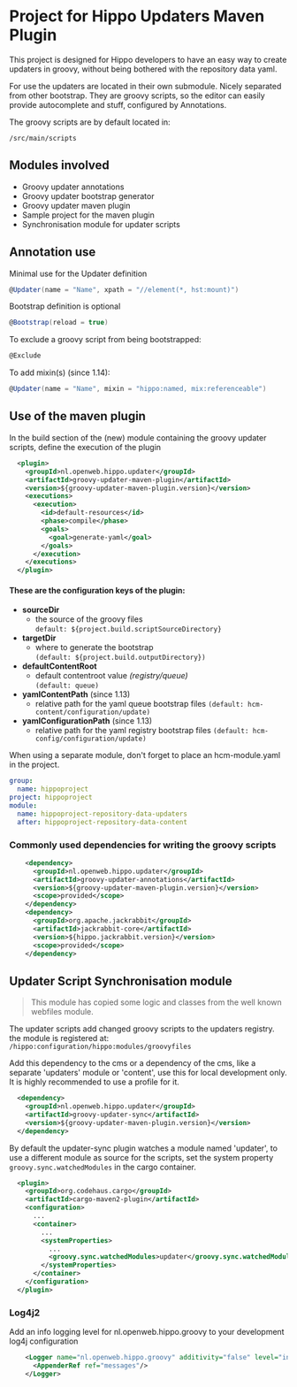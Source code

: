 # Project for Hippo Updaters Maven Plugin
This project is designed for Hippo developers to have an easy way to create updaters in groovy, without being bothered with the repository data yaml.

For use the updaters are located in their own submodule. Nicely separated from other bootstrap.
They are groovy scripts, so the editor can easily provide autocomplete and stuff, configured by Annotations.

The groovy scripts are by default located in:
```
/src/main/scripts
```
## Modules involved
* Groovy updater annotations
* Groovy updater bootstrap generator
* Groovy updater maven plugin
* Sample project for the maven plugin
* Synchronisation module for updater scripts

## Annotation use
Minimal use for the Updater definition
```groovy
@Updater(name = "Name", xpath = "//element(*, hst:mount)")
```
Bootstrap definition is optional 
```groovy
@Bootstrap(reload = true)
```
To exclude a groovy script from being bootstrapped:
```groovy
@Exclude 
```
To add mixin(s) (since 1.14):
```groovy
@Updater(name = "Name", mixin = "hippo:named, mix:referenceable")
```
## Use of the maven plugin
In the build section of the (new) module containing the groovy updater scripts, define the execution of the plugin  
```xml
  <plugin>
    <groupId>nl.openweb.hippo.updater</groupId>
    <artifactId>groovy-updater-maven-plugin</artifactId>
    <version>${groovy-updater-maven-plugin.version}</version>
    <executions>
      <execution>
        <id>default-resources</id>
        <phase>compile</phase>
        <goals>
          <goal>generate-yaml</goal>
        </goals>
      </execution>
    </executions>
  </plugin>
```

#### These are the configuration keys of the plugin:
* **sourceDir** 
  *  the source of the groovy files  
    ```default: ${project.build.scriptSourceDirectory}```
* **targetDir** 
  *  where to generate the bootstrap  
     ```(default: ${project.build.outputDirectory})```
* **defaultContentRoot**
  *  default contentroot value _(registry/queue)_   
     ```(default: queue)```
* **yamlContentPath** (since 1.13)
  *  relative path for the yaml queue bootstrap files
     ```(default: hcm-content/configuration/update)```
* **yamlConfigurationPath** (since 1.13)
  *  relative path for the yaml registry bootstrap files
     ```(default: hcm-config/configuration/update)```


When using a separate module, don't forget to place an hcm-module.yaml in the project.
```yaml
group:
  name: hippoproject
project: hippoproject
module: 
  name: hippoproject-repository-data-updaters
  after: hippoproject-repository-data-content
```
### Commonly used dependencies for writing the groovy scripts
```xml
    <dependency>
      <groupId>nl.openweb.hippo.updater</groupId>
      <artifactId>groovy-updater-annotations</artifactId>
      <version>${groovy-updater-maven-plugin.version}</version>
      <scope>provided</scope>
    </dependency>
    <dependency>
      <groupId>org.apache.jackrabbit</groupId>
      <artifactId>jackrabbit-core</artifactId>
      <version>${hippo.jackrabbit.version}</version>
      <scope>provided</scope>
    </dependency>
```
## Updater Script Synchronisation module
> This module has copied some logic and classes from the well known webfiles module.
 
The updater scripts add changed groovy scripts to the updaters registry.
the module is registered at:
  `/hippo:configuration/hippo:modules/groovyfiles`

Add this dependency to the cms or a dependency of the cms, like a separate 'updaters' module or 'content', use this for local development only.  
It is highly recommended to use a profile for it.
```xml
  <dependency>
    <groupId>nl.openweb.hippo.updater</groupId>
    <artifactId>groovy-updater-sync</artifactId>
    <version>${groovy-updater-maven-plugin.version}</version>
  </dependency>
```
By default the updater-sync plugin watches a module named 'updater', to use a different module as source for the scripts, 
set the system property `groovy.sync.watchedModules` in the cargo container.
```xml
  <plugin>
    <groupId>org.codehaus.cargo</groupId>
    <artifactId>cargo-maven2-plugin</artifactId>
    <configuration>
      ...
      <container>
        ...
        <systemProperties>
          ...
          <groovy.sync.watchedModules>updater</groovy.sync.watchedModules>
        </systemProperties>
      </container>
    </configuration>
  </plugin>
```
### Log4j2
Add an info logging level for nl.openweb.hippo.groovy to your development log4j configuration
```xml
    <Logger name="nl.openweb.hippo.groovy" additivity="false" level="info">
      <AppenderRef ref="messages"/>
    </Logger>
```
